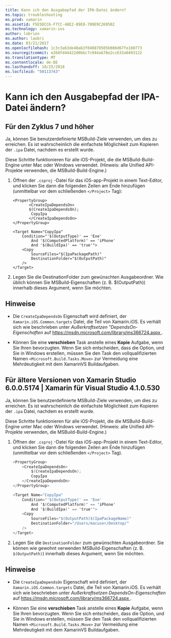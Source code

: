 ```yaml
---
title: Kann ich den Ausgabepfad der IPA-Datei ändern?
ms.topic: troubleshooting
ms.prod: xamarin
ms.assetid: F5E5DCC6-F7CC-48E2-89E8-709E9C269502
ms.technology: xamarin-ios
author: lobrien
ms.author: laobri
ms.date: 03/21/2017
ms.openlocfilehash: 1c3c3a63de40a63f040870505b086d67fe160773
ms.sourcegitcommit: e268fd44422d0bbc7c944a678e2cc633a0493122
ms.translationtype: MT
ms.contentlocale: de-DE
ms.lasthandoff: 10/25/2018
ms.locfileid: "50113743"
---
```

# <a name="can-i-change-the-output-path-of-the-ipa-file"></a>Kann ich den Ausgabepfad der IPA-Datei ändern?

## <a name="for-cycle-7-and-higher"></a>Für den Zyklus 7 und höher
Ja, können Sie benutzerdefinierte MSBuild-Ziele verwenden, um dies zu erreichen. Es ist wahrscheinlich die einfachste Möglichkeit zum Kopieren der `.ipa` Datei, nachdem es erstellt wurde.

Diese Schritte funktionieren für alle iOS-Projekt, die die MSBuild-Build-Engine unter Mac oder Windows verwendet. (Hinweis: alle Unified API-Projekte verwenden, die MSBuild-Build-Engine.)

1. Öffnen der `.csproj` -Datei für das iOS-app-Projekt in einem Text-Editor, und klicken Sie dann die folgenden Zeilen am Ende hinzufügen (unmittelbar vor dem schließenden `</Project>` Tag):
    
    ```
    <PropertyGroup>
           <CreateIpaDependsOn>
           $(CreateIpaDependsOn);
            CopyIpa
           </CreateIpaDependsOn>
    </PropertyGroup>
    
    <Target Name="CopyIpa"
        Condition="'$(OutputType)' == 'Exe'
            And '$(ComputedPlatform)' == 'iPhone'
            And '$(BuildIpa)' == 'true'">
        <Copy
            SourceFiles="$(IpaPackagePath)"
            DestinationFolder="$(OutputPath)"
        />
    </Target>
    ```

2. Legen Sie die DestinationFolder zum gewünschten Ausgabeordner. Wie üblich können Sie MSBuild-Eigenschaften (z. B. $(OutputPath)) innerhalb dieses Argument, wenn Sie möchten.

## <a name="notes"></a>Hinweise
- Die `CreateIpaDependsOn` Eigenschaft wird definiert, der `Xamarin.iOS.Common.targets` Datei, die Teil von Xamarin.iOS. Es verhält sich wie beschrieben unter *Außerkraftsetzen "DependsOn-Eigenschaften* auf [ https://msdn.microsoft.com/library/ms366724.aspx ](https://msdn.microsoft.com/library/ms366724.aspx).

- Können Sie eine **verschieben** Task anstelle eines **Kopie** Aufgabe, wenn Sie Ihren bevorzugten. Wenn Sie sich entscheiden, dass die Option, und Sie in Windows erstellen, müssen Sie den Task den vollqualifizierten Namen `<Microsoft.Build.Tasks.Move>` zur Vermeidung eine Mehrdeutigkeit mit dem XamarinVS Buildaufgaben.

## <a name="for-versions-before-xamarin-studio-6005174--xamarin-for-visual-studio-410530"></a>Für ältere Versionen von Xamarin Studio 6.0.0.5174 | Xamarin für Visual Studio 4.1.0.530

Ja, können Sie benutzerdefinierte MSBuild-Ziele verwenden, um dies zu erreichen. Es ist wahrscheinlich die einfachste Möglichkeit zum Kopieren der `.ipa` Datei, nachdem es erstellt wurde.

Diese Schritte funktionieren für alle iOS-Projekt, die die MSBuild-Build-Engine unter Mac oder Windows verwendet. (Hinweis: alle Unified API-Projekte verwenden, die MSBuild-Build-Engine.)

1. Öffnen der `.csproj` -Datei für das iOS-app-Projekt in einem Text-Editor, und klicken Sie dann die folgenden Zeilen am Ende hinzufügen (unmittelbar vor dem schließenden `</Project>` Tag).

    ```csharp
    <PropertyGroup>
        <CreateIpaDependsOn>
            $(CreateIpaDependsOn);
            CopyIpa
        </CreateIpaDependsOn>
    </PropertyGroup>
    
    <Target Name="CopyIpa"
        Condition="'$(OutputType)' == 'Exe'
            And '$(ComputedPlatform)' == 'iPhone'
            And '$(BuildIpa)' == 'true'">
        <Copy
            SourceFiles="$(OutputPath)$(IpaPackageName)"
            DestinationFolder="/Users/macuser/Desktop/"
        />
    </Target>
    ```

2. Legen Sie die `DestinationFolder` zum gewünschten Ausgabeordner. Sie können wie gewohnt verwenden MSBuild-Eigenschaften (z. B. `$(OutputPath)`) innerhalb dieses Argument, wenn Sie möchten.

## <a name="notes"></a>Hinweise
- Die `CreateIpaDependsOn` Eigenschaft wird definiert, der `Xamarin.iOS.Common.targets` Datei, die Teil von Xamarin.iOS. Es verhält sich wie beschrieben unter *Außerkraftsetzen DependsOn-Eigenschaften* auf [ https://msdn.microsoft.com/library/ms366724.aspx ](https://msdn.microsoft.com/library/ms366724.aspx).

- Können Sie eine **verschieben** Task anstelle eines **Kopie** Aufgabe, wenn Sie Ihren bevorzugten. Wenn Sie sich entscheiden, dass die Option, und Sie in Windows erstellen, müssen Sie den Task den vollqualifizierten Namen `<Microsoft.Build.Tasks.Move>` zur Vermeidung eine Mehrdeutigkeit mit dem XamarinVS Buildaufgaben.
